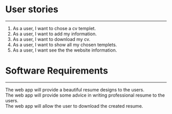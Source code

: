 # User stories   
--------------------------------------------------------
1. As a user, I want to chose a cv templet.
2. As a user, I want to add my information.
3. As a user, I want to download my cv.
4. As a user, I want to show all my chosen templets.
5. As a user, I want see the the website information.



# Software Requirements
--------------------------------------------------
The web app will provide a beautiful resume designs to the users.   
The web app will provide some advice in writing professional resume to the users.   
The web app will allow the user to download the created resume.   


